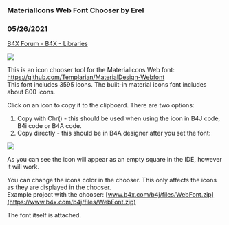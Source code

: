 ###  MaterialIcons Web Font Chooser by Erel
### 05/26/2021
[B4X Forum - B4X - Libraries](https://www.b4x.com/android/forum/threads/103985/)

![](https://www.b4x.com/basic4android/images/SS-2019-03-21_15.24.44.png)  
  
This is an icon chooser tool for the MaterialIcons Web font: <https://github.com/Templarian/MaterialDesign-Webfont>  
This font includes 3595 icons. The built-in material icons font includes about 800 icons.  
  
Click on an icon to copy it to the clipboard. There are two options:  
  
1. Copy with Chr() - this should be used when using the icon in B4J code, B4i code or B4A code.  
2. Copy directly - this should be in B4A designer after you set the font:  
  
![](https://www.b4x.com/basic4android/images/SS-2019-03-21_15.28.15.png)  
  
As you can see the icon will appear as an empty square in the IDE, however it will work.  
  
You can change the icons color in the chooser. This only affects the icons as they are displayed in the chooser.  
Example project with the chooser: [www.b4x.com/b4j/files/WebFont.zip](https://www.b4x.com/b4j/files/WebFont.zip)  
  
The font itself is attached.